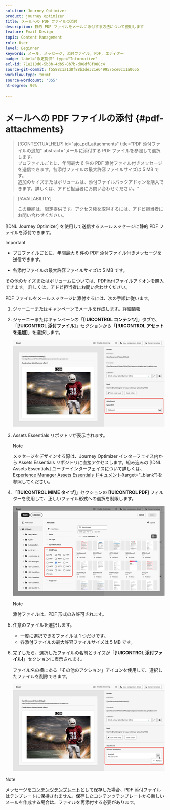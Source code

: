 ```yaml
---
solution: Journey Optimizer
product: journey optimizer
title: メールへの PDF ファイルの添付
description: 静的 PDF ファイルをメールに添付する方法について説明します
feature: Email Design
topic: Content Management
role: User
level: Beginner
keywords: メール, メッセージ, 添付ファイル, PDF, エディター
badge: label="限定提供" type="Informative"
exl-id: 71e218d0-5b3b-4db5-8b7b-d08df8f088c4
source-git-commit: f5588c1a1d8f88b3de321e6499575ce0c11a0655
workflow-type: tm+mt
source-wordcount: '355'
ht-degree: 96%

---
```


# メールへの PDF ファイルの添付 {#pdf-attachments}

>[!CONTEXTUALHELP]
>id="ajo_pdf_attachments"
>title="PDF 添付ファイルの追加"
>abstract="メールに添付する PDF ファイルを参照して選択します。</br>プロファイルごとに、年間最大 6 件の PDF 添付ファイル付きメッセージを送信できます。各添付ファイルの最大許容ファイルサイズは 5 MB です。</br>追加のサイズまたはボリュームは、添付ファイルパックアドオンを購入できます。詳しくは、アドビ担当者にお問い合わせください。"

>[!AVAILABILITY]
>
>この機能は、限定提供です。アクセス権を取得するには、アドビ担当者にお問い合わせください。

[!DNL Journey Optimizer] を使用して送信するメールメッセージに静的 PDF ファイルを添付できます。

>[!IMPORTANT]
>
>* プロファイルごとに、年間最大 6 件の PDF 添付ファイル付きメッセージを送信できます。
>
>* 各添付ファイルの最大許容ファイルサイズは 5 MB です。
>
>その他のサイズまたはボリュームについては、PDF添付ファイルアドオンを購入できます。 詳しくは、アドビ担当者にお問い合わせください。

PDF ファイルをメールメッセージに添付するには、次の手順に従います。

1. ジャーニーまたはキャンペーンでメールを作成します。[詳細情報](create-email.md)

1. ジャーニーまたはキャンペーンの「**[!UICONTROL コンテンツ]**」タブで、「**[!UICONTROL 添付ファイル]**」セクションから「**[!UICONTROL アセットを追加]**」を選択します。

   ![](assets/email-select-pdf.png)

1. Assets Essentials リポジトリが表示されます。

   >[!NOTE]
   >
   >メッセージをデザインする際は、Journey Optimizer インターフェイス内から Assets Essentials リポジトリに直接アクセスします。組み込みの [!DNL Assets Essentials] ユーザーインターフェイスについて詳しくは、[Experience Manager Assets Essentials ドキュメント](https://experienceleague.adobe.com/docs/experience-manager-assets-essentials/help/introduction.html?lang=ja){target="_blank"}を参照してください。

1. 「**[!UICONTROL MIME タイプ]**」セクションの **[!UICONTROL PDF]** フィルターを使用して、正しいファイル形式への選択を制限します。

   ![](assets/email-assets-pdf.png)

   >[!NOTE]
   >
   >添付ファイルは、PDF 形式のみ許可されます。

1. 任意のファイルを選択します。

   * 一度に選択できるファイルは 1 つだけです。
   * 各添付ファイルの最大許容ファイルサイズは 5 MB です。

1. 完了したら、選択したファイルの名前とサイズが「**[!UICONTROL 添付ファイル]**」セクションに表示されます。

   ファイル名の横にある「その他のアクション」アイコンを使用して、選択したファイルを削除できます。

   ![](assets/email-remove-attachment.png)

>[!NOTE]
>
>メッセージを[コンテンツテンプレート](../content-management/create-content-templates.md)として保存した場合、PDF 添付ファイルはテンプレートに保持されません。保存したコンテンツテンプレートから新しいメールを作成する場合は、ファイルを再添付する必要があります。

